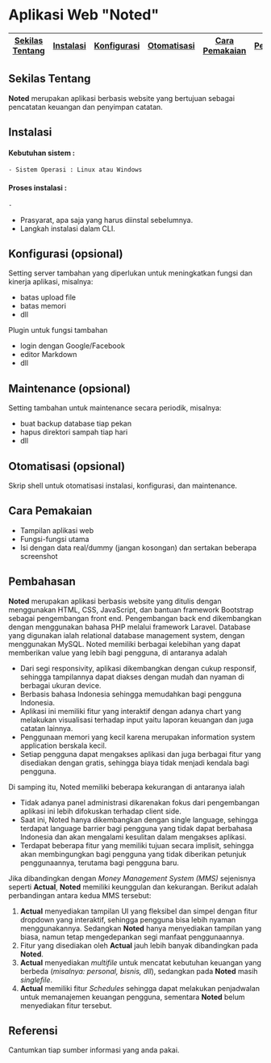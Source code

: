 # Aplikasi Web "Noted"

[Sekilas Tentang](#sekilas-tentang) | [Instalasi](#instalasi) | [Konfigurasi](#konfigurasi) | [Otomatisasi](#otomatisasi) | [Cara Pemakaian](#cara-pemakaian) | [Pembahasan](#pembahasan) | [Referensi](#referensi)
:---:|:---:|:---:|:---:|:---:|:---:|:---:

## Sekilas Tentang
**Noted** merupakan aplikasi berbasis website yang bertujuan sebagai pencatatan keuangan dan penyimpan catatan.

## Instalasi

#### Kebutuhan sistem :
    - Sistem Operasi : Linux atau Windows

#### Proses instalasi : 
    - 
- Prasyarat, apa saja yang harus diinstal sebelumnya.
- Langkah instalasi dalam CLI.


## Konfigurasi (opsional)

Setting server tambahan yang diperlukan untuk meningkatkan fungsi dan kinerja aplikasi, misalnya:
- batas upload file
- batas memori
- dll

Plugin untuk fungsi tambahan
- login dengan Google/Facebook
- editor Markdown
- dll


##  Maintenance (opsional)

Setting tambahan untuk maintenance secara periodik, misalnya:
- buat backup database tiap pekan
- hapus direktori sampah tiap hari
- dll


## Otomatisasi (opsional)

Skrip shell untuk otomatisasi instalasi, konfigurasi, dan maintenance.


## Cara Pemakaian

- Tampilan aplikasi web
- Fungsi-fungsi utama
- Isi dengan data real/dummy (jangan kosongan) dan sertakan beberapa screenshot


## Pembahasan
**Noted** merupakan aplikasi berbasis website yang ditulis dengan menggunakan HTML, CSS, JavaScript, dan bantuan framework Bootstrap sebagai pengembangan front end. Pengembangan back end dikembangkan dengan menggunakan bahasa PHP melalui framework Laravel. Database yang digunakan ialah relational database management system, dengan menggunakan MySQL. Noted memiliki berbagai kelebihan yang dapat memberikan value yang lebih bagi pengguna, di antaranya adalah 

- Dari segi responsivity, aplikasi dikembangkan dengan cukup responsif, sehingga tampilannya dapat diakses dengan mudah dan nyaman di berbagai ukuran device.
- Berbasis bahasa Indonesia sehingga memudahkan bagi pengguna Indonesia.
- Aplikasi ini memiliki fitur yang interaktif dengan adanya chart yang melakukan visualisasi terhadap input yaitu laporan keuangan dan juga catatan lainnya.
- Penggunaan memori yang kecil karena merupakan information system application berskala kecil.
- Setiap pengguna dapat mengakses aplikasi dan juga berbagai fitur yang disediakan dengan gratis, sehingga biaya tidak menjadi kendala bagi pengguna.

Di samping itu, Noted memiliki beberapa kekurangan di antaranya ialah

- Tidak adanya panel administrasi dikarenakan fokus dari pengembangan aplikasi ini lebih difokuskan terhadap client side.
- Saat ini, Noted hanya dikembangkan dengan single language, sehingga terdapat language barrier bagi pengguna yang tidak dapat berbahasa Indonesia dan akan mengalami kesulitan dalam mengakses aplikasi.
- Terdapat beberapa fitur yang memiliki tujuan secara implisit, sehingga akan membingungkan bagi pengguna yang tidak diberikan petunjuk penggunaannya, terutama bagi pengguna baru.

Jika dibandingkan dengan *Money Management System (MMS)* sejenisnya seperti **Actual**, **Noted** memiliki keunggulan dan kekurangan. Berikut adalah perbandingan antara kedua MMS tersebut:

1. **Actual** menyediakan tampilan UI yang fleksibel dan simpel dengan fitur dropdown yang interaktif, sehingga pengguna bisa lebih nyaman menggunakannya. Sedangkan **Noted** hanya menyediakan tampilan yang biasa, namun tetap mengedepankan segi manfaat penggunaannya.
2. Fitur yang disediakan oleh **Actual** jauh lebih banyak dibandingkan pada **Noted**.
3. **Actual** menyediakan *multifile* untuk mencatat kebutuhan keuangan yang berbeda (*misalnya: personal, bisnis, dll*), sedangkan pada **Noted** masih *singlefile*.
4. **Actual** memiliki fitur *Schedules* sehingga dapat melakukan penjadwalan untuk memanajemen keuangan pengguna, sementara **Noted** belum menyediakan fitur tersebut.

## Referensi

Cantumkan tiap sumber informasi yang anda pakai.
